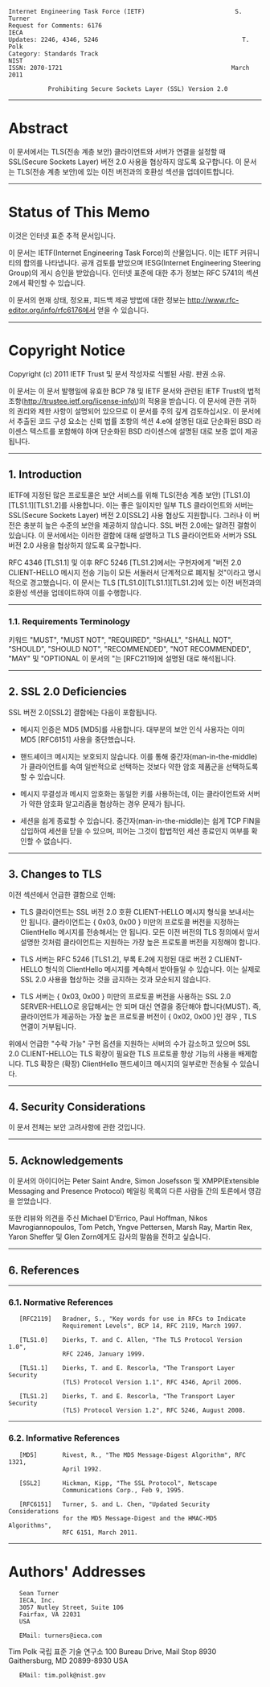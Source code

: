 

```text
Internet Engineering Task Force (IETF)                         S. Turner
Request for Comments: 6176                                          IECA
Updates: 2246, 4346, 5246                                        T. Polk
Category: Standards Track                                           NIST
ISSN: 2070-1721                                               March 2011

           Prohibiting Secure Sockets Layer (SSL) Version 2.0
```

---
# **Abstract**

이 문서에서는 TLS\(전송 계층 보안\) 클라이언트와 서버가 연결을 설정할 때 SSL\(Secure Sockets Layer\) 버전 2.0 사용을 협상하지 않도록 요구합니다. 이 문서는 TLS\(전송 계층 보안\)에 있는 이전 버전과의 호환성 섹션을 업데이트합니다.

---
# **Status of This Memo**

이것은 인터넷 표준 추적 문서입니다.

이 문서는 IETF\(Internet Engineering Task Force\)의 산물입니다. 이는 IETF 커뮤니티의 합의를 나타냅니다. 공개 검토를 받았으며 IESG\(Internet Engineering Steering Group\)의 게시 승인을 받았습니다. 인터넷 표준에 대한 추가 정보는 RFC 5741의 섹션 2에서 확인할 수 있습니다.

이 문서의 현재 상태, 정오표, 피드백 제공 방법에 대한 정보는 http://www.rfc-editor.org/info/rfc6176에서 얻을 수 있습니다.

---
# **Copyright Notice**

Copyright \(c\) 2011 IETF Trust 및 문서 작성자로 식별된 사람. 판권 소유.

이 문서는 이 문서 발행일에 유효한 BCP 78 및 IETF 문서와 관련된 IETF Trust의 법적 조항\(http://trustee.ietf.org/license-info\)의 적용을 받습니다. 이 문서에 관한 귀하의 권리와 제한 사항이 설명되어 있으므로 이 문서를 주의 깊게 검토하십시오. 이 문서에서 추출된 코드 구성 요소는 신뢰 법률 조항의 섹션 4.e에 설명된 대로 단순화된 BSD 라이센스 텍스트를 포함해야 하며 단순화된 BSD 라이센스에 설명된 대로 보증 없이 제공됩니다.

---
## **1.  Introduction**

IETF에 지정된 많은 프로토콜은 보안 서비스를 위해 TLS\(전송 계층 보안\) \[TLS1.0\]\[TLS1.1\]\[TLS1.2\]를 사용합니다. 이는 좋은 일이지만 일부 TLS 클라이언트와 서버는 SSL\(Secure Sockets Layer\) 버전 2.0\[SSL2\] 사용 협상도 지원합니다. 그러나 이 버전은 충분히 높은 수준의 보안을 제공하지 않습니다. SSL 버전 2.0에는 알려진 결함이 있습니다. 이 문서에서는 이러한 결함에 대해 설명하고 TLS 클라이언트와 서버가 SSL 버전 2.0 사용을 협상하지 않도록 요구합니다.

RFC 4346 \[TLS1.1\] 및 이후 RFC 5246 \[TLS1.2\]에서는 구현자에게 "버전 2.0 CLIENT-HELLO 메시지 전송 기능이 모든 서둘러서 단계적으로 폐지될 것"이라고 명시적으로 경고했습니다. 이 문서는 TLS \[TLS1.0\]\[TLS1.1\]\[TLS1.2\]에 있는 이전 버전과의 호환성 섹션을 업데이트하여 이를 수행합니다.

---
### **1.1.  Requirements Terminology**

키워드 "MUST", "MUST NOT", "REQUIRED", "SHALL", "SHALL NOT", "SHOULD", "SHOULD NOT", "RECOMMENDED", "NOT RECOMMENDED", "MAY" 및 "OPTIONAL 이 문서의 "는 \[RFC2119\]에 설명된 대로 해석됩니다.

---
## **2.  SSL 2.0 Deficiencies**

SSL 버전 2.0\[SSL2\] 결함에는 다음이 포함됩니다.

- 메시지 인증은 MD5 \[MD5\]를 사용합니다. 대부분의 보안 인식 사용자는 이미 MD5 \[RFC6151\] 사용을 중단했습니다.

- 핸드셰이크 메시지는 보호되지 않습니다. 이를 통해 중간자\(man-in-the-middle\)가 클라이언트를 속여 일반적으로 선택하는 것보다 약한 암호 제품군을 선택하도록 할 수 있습니다.

- 메시지 무결성과 메시지 암호화는 동일한 키를 사용하는데, 이는 클라이언트와 서버가 약한 암호화 알고리즘을 협상하는 경우 문제가 됩니다.

- 세션을 쉽게 종료할 수 있습니다. 중간자\(man-in-the-middle\)는 쉽게 TCP FIN을 삽입하여 세션을 닫을 수 있으며, 피어는 그것이 합법적인 세션 종료인지 여부를 확인할 수 없습니다.

---
## **3.  Changes to TLS**

이전 섹션에서 언급한 결함으로 인해:

- TLS 클라이언트는 SSL 버전 2.0 호환 CLIENT-HELLO 메시지 형식을 보내서는 안 됩니다. 클라이언트는 { 0x03, 0x00 } 미만의 프로토콜 버전을 지정하는 ClientHello 메시지를 전송해서는 안 됩니다. 모든 이전 버전의 TLS 정의에서 앞서 설명한 것처럼 클라이언트는 지원하는 가장 높은 프로토콜 버전을 지정해야 합니다.

- TLS 서버는 RFC 5246 \[TLS1.2\], 부록 E.2에 지정된 대로 버전 2 CLIENT-HELLO 형식의 ClientHello 메시지를 계속해서 받아들일 수 있습니다. 이는 실제로 SSL 2.0 사용을 협상하는 것을 금지하는 것과 모순되지 않습니다.

- TLS 서버는 { 0x03, 0x00 } 미만의 프로토콜 버전을 사용하는 SSL 2.0 SERVER-HELLO로 응답해서는 안 되며 대신 연결을 중단해야 합니다\(MUST\). 즉, 클라이언트가 제공하는 가장 높은 프로토콜 버전이 { 0x02, 0x00 }인 경우 , TLS 연결이 거부됩니다.

위에서 언급한 "수락 가능" 구현 옵션을 지원하는 서버의 수가 감소하고 있으며 SSL 2.0 CLIENT-HELLO는 TLS 확장이 필요한 TLS 프로토콜 향상 기능의 사용을 배제합니다. TLS 확장은 \(확장\) ClientHello 핸드셰이크 메시지의 일부로만 전송될 수 있습니다.

---
## **4.  Security Considerations**

이 문서 전체는 보안 고려사항에 관한 것입니다.

---
## **5.  Acknowledgements**

이 문서의 아이디어는 Peter Saint Andre, Simon Josefsson 및 XMPP\(Extensible Messaging and Presence Protocol\) 메일링 목록의 다른 사람들 간의 토론에서 영감을 얻었습니다.

또한 리뷰와 의견을 주신 Michael D'Errico, Paul Hoffman, Nikos Mavrogiannopoulos, Tom Petch, Yngve Pettersen, Marsh Ray, Martin Rex, Yaron Sheffer 및 Glen Zorn에게도 감사의 말씀을 전하고 싶습니다.

---
## **6.  References**
---
### **6.1.  Normative References**

```text
   [RFC2119]   Bradner, S., "Key words for use in RFCs to Indicate
               Requirement Levels", BCP 14, RFC 2119, March 1997.

   [TLS1.0]    Dierks, T. and C. Allen, "The TLS Protocol Version 1.0",
               RFC 2246, January 1999.

   [TLS1.1]    Dierks, T. and E. Rescorla, "The Transport Layer Security
               (TLS) Protocol Version 1.1", RFC 4346, April 2006.

   [TLS1.2]    Dierks, T. and E. Rescorla, "The Transport Layer Security
               (TLS) Protocol Version 1.2", RFC 5246, August 2008.
```

---
### **6.2.  Informative References**

```text
   [MD5]       Rivest, R., "The MD5 Message-Digest Algorithm", RFC 1321,
               April 1992.

   [SSL2]      Hickman, Kipp, "The SSL Protocol", Netscape
               Communications Corp., Feb 9, 1995.

   [RFC6151]   Turner, S. and L. Chen, "Updated Security Considerations
               for the MD5 Message-Digest and the HMAC-MD5 Algorithms",
               RFC 6151, March 2011.
```

---
# **Authors' Addresses**

```text
   Sean Turner
   IECA, Inc.
   3057 Nutley Street, Suite 106
   Fairfax, VA 22031
   USA

   EMail: turners@ieca.com
```

Tim Polk 국립 표준 기술 연구소 100 Bureau Drive, Mail Stop 8930 Gaithersburg, MD 20899-8930 USA

```text
   EMail: tim.polk@nist.gov
```
